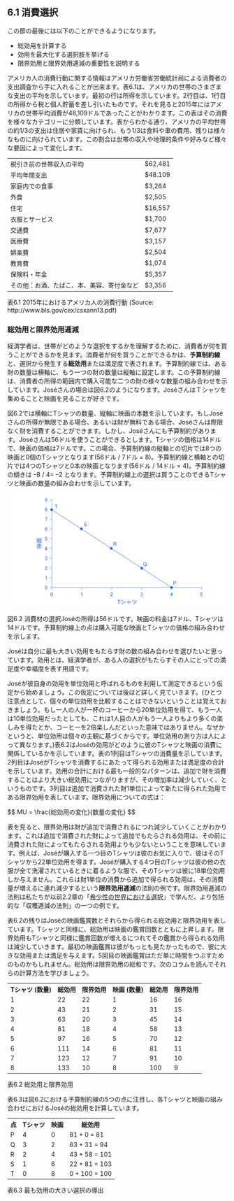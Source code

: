 <script src='https://cdnjs.cloudflare.com/ajax/libs/mathjax/2.7.5/MathJax.js?config=TeX-MML-AM_CHTML' async></script>

## 6.1 消費選択

この節の最後には以下のことができるようになります。

* 総効用を計算する
* 効用を最大化する選択肢を挙げる
* 限界効用と限界効用逓減の重要性を説明する

アメリカ人の消費行動に関する情報はアメリカ労働省労働統計局による消費者の支出調査から手に入れることが出来ます。表6.1は、アメリカの世帯のさまざまな支出の平均を示しています。最初の行は所得を示しています。2行目は、1行目の所得から税と個人貯蓄を差し引いたものです。それを見ると2015年にはアメリカの世帯平均消費が48,109ドルであったことがわかります。この表はその消費を様々なカテゴリーに分類しています。表からわかる通り、アメリカの平均世帯の約1/3の支出は住居や家賃に向けられ、もう1/3は食料や車の費用、残りは様々なものに向けられています。この割合は世帯の収入や地理的条件や好みなど様々な要因によって変化します。

<table>
  <tr>
    <td>税引き前の世帯収入の平均</th>
    <td>$62,481</th>
  </tr>
  <tr>
    <td>平均年間支出</td>
    <td>$48.109</td>
  </tr>
  <tr>
    <td>家庭内での食事</td>
    <td>$3,264</td>
  </tr>
  <tr>
    <td>外食</td>
    <td>$2,505</td>
  </tr>
  <tr>
    <td>住宅</td>
    <td>$16,557</td>
  </tr>
  <tr>
    <td>衣服とサービス</td>
    <td>$1,700</td>
  </tr>
  <tr>
    <td>交通費</td>
    <td>$7,677</td>
  </tr>
  <tr>
    <td>医療費</td>
    <td>$3,157</td>
  </tr>
  <tr>
    <td>娯楽費</td>
    <td>$2,504</td>
  </tr>
  <tr>
    <td>教育費</td>
    <td>$1,074</td>
  </tr>
  <tr>
    <td>保険料・年金</td>
    <td>$5,357</td>
  </tr>
  <tr>
    <td>その他：お酒、たばこ、本、美容、寄付金など</td>
    <td>$3,356</td>
  </tr>
</table>
<div class="table_text">
  <p>
    <span class="table_title">表6.1 2015年におけるアメリカ人の消費行動 (Source: http://www.bls.gov/cex/csxann13.pdf)</span>
  </p>
</div>

### 総効用と限界効用逓減
経済学者は、世帯がどのような選択をするかを理解するために、消費者が何を買うことができるかを見ます。消費者が何を買うことができるかは、**予算制約線**と、選択から発生する**総効用**または満足度で表されます。予算制約線では、ある財の数量は横軸に、もう一つの財の数量は縦軸に設定します。この予算制約線は、消費者の所得の範囲内で購入可能な二つの財の様々な数量の組み合わせを示しています。Joséさんの場合は図6.2のようになります。JoséさんはＴシャツを集めることと映画を見ることが好きです。

図6.2では横軸にTシャツの数量、縦軸に映画の本数を示しています。もしJoséさんの所得が無限である場合、あるいは財が無料である場合、Joséさんは際限なく財を消費することができます。しかし、Joséさんにも予算制約があります。Joséさんは56ドルを使うことができるとします。Tシャツの価格は14ドルで、映画の価格は7ドルです。この場合、予算制約線の縦軸との切片では8つの映画と0個のTシャツとなります(56ドル / 7ドル = 8)。予算制約線と横軸との切片では4つのTシャツと0本の映画となります(56ドル / 14ドル = 4)。予算制約線の傾きは –8 / 4= –2 となります。予算制約線上の選択は買うことのできるTシャツと映画の数量の組み合わせを示しています。

<img src="img/CNX_Econ_C06_001_ja.png" alt="消費材の選択">
<div class="figure_text">
  <p>
    <span class="figure_title">図6.2 消費材の選択</span>Joséの所得は56ドルです。映画の料金は7ドル、Tシャツは14ドルです。予算制約線上の点は購入可能な映画とTシャツの価格の組み合わせを示します。
  </p>
</div>

Joséは自分に最も大きい効用をもたらす財の数の組み合わせを選びたいと思っています。効用とは、経済学者が、ある人の選択がもたらすその人にとっての満足度や幸福度を表す用語です。

Joséが彼自身の効用を単位効用と呼ばれるものを利用して測定できるという仮定から始めましょう。この仮定については後ほど詳しく見ていきます。(ひとつ注意点として、個々の単位効用を比較することはできないということは覚えておきましょう。もし一人の人が一杯のコーヒーから20単位効用を得て、もう一人は10単位効用だったとしても、これは1人目の人がもう一人よりもより多くの楽しみを得たとか、コーヒーを2倍楽しんだといった意味ではありません。なぜかというと、単位効用は個々の主観に基づくからです。単位効用の測り方は人によって異なります。)表6.2はJoséの効用がどのように彼のTシャツと映画の消費に関係しているかを示しています。表の1列目はTシャツの消費量を示しています。2列目はJoséがTシャツを消費するにあたって得られる効用または満足度の合計を示しています。効用の合計における最も一般的なパターンは、追加で財を消費することはより大きい総効用につながりますが、その増加率は減少していく、というものです。3列目は追加で消費された財1単位によって新たに得られた効用である限界効用を表しています。限界効用についての式は：

<p>
  $$ MU = \frac{総効用の変化}{数量の変化} $$
</p>

表を見ると、限界効用は財が追加で消費されるにつれ減少していくことがわかります。これは追加で消費された財によって追加でもたらされる効用は、その前に消費された財によってもたらされる効用よりも少ないということを意味しています。例えば、Joséが購入する一つ目のTシャツは彼のお気に入りで、彼はそのTシャツから22単位効用を得ます。Joséが購入する4つ目のTシャツは彼の他の衣服が全て洗濯されているときに着るような服で、そのTシャツは彼に18単位効用しか与えません。これらは財1単位の消費から追加で得られる効用は、その消費量が増えるに連れ減少するという**限界効用逓減**の法則の例です。限界効用逓減の法則は私たちが以前2.2章の「[希少性の世界における選択](../chapter_2/2-2-The-Production-Possibilities-Frontier-and-Social-Choices)」で学んだ、より包括的な「収穫逓減の法則」の一つの例です。

表6.2の残りはJoséの映画鑑賞数とそれらから得られる総効用と限界効用を表しています。Tシャツと同様に、総効用は映画の鑑賞回数とともに上昇します。限界効用もTシャツと同様に鑑賞回数が増えるにつれてその鑑賞から得られる効用は減少していきます。最初の映画鑑賞は彼がもっとも見たかったもので、彼に大きな効用または満足を与えます。5回目の映画鑑賞はただ単に時間をつぶすためのものかもしれません。総効用は限界効用の総和です。次のコラムを読んでそれらの計算方法を学びましょう。

<table>
  <tr>
    <th>Tシャツ (数量)</th>
    <th>総効用</th>
    <th>限界効用</th>
    <th>映画 (数量)</th>
    <th>総効用</th>
    <th>限界効用</th>
  </tr>
  <tr>
    <td>1</td>
    <td>22</td>
    <td>22</td>
    <td>1</td>
    <td>16</td>
    <td>16</td>
  </tr>
  <tr>
    <td>2</td>
    <td>43</td>
    <td>21</td>
    <td>2</td>
    <td>31</td>
    <td>15</td>
  </tr>
  <tr>
    <td>3</td>
    <td>63</td>
    <td>20</td>
    <td>3</td>
    <td>45</td>
    <td>14</td>
  </tr>
  <tr>
    <td>4</td>
    <td>81</td>
    <td>18</td>
    <td>4</td>
    <td>58</td>
    <td>13</td>
  </tr>
  <tr>
    <td>5</td>
    <td>97</td>
    <td>16</td>
    <td>5</td>
    <td>70</td>
    <td>12</td>
  </tr>
  <tr>
    <td>6</td>
    <td>111</td>
    <td>14</td>
    <td>6</td>
    <td>81</td>
    <td>11</td>
  </tr>
  <tr>
    <td>7</td>
    <td>123</td>
    <td>12</td>
    <td>7</td>
    <td>91</td>
    <td>10</td>
  </tr>
  <tr>
    <td>8</td>
    <td>133</td>
    <td>10</td>
    <td>8</td>
    <td>100</td>
    <td>9</td>
  </tr>
</table>

<div class="table_text">
  <p>
    <span class="table_title">表6.2 総効用と限界効用</span>
  </p>
</div>

表6.3は図6.2における予算制約線の5つの点に注目し、各Tシャツと映画の組み合わせにおけるJoséの総効用を計算しています。

<table>
  <tr>
    <th>点</th>
    <th>Tシャツ</th>
    <th>映画</th>
    <th>総効用</th>
  </tr>
  <tr>
    <td>P</td>
    <td>4</td>
    <td>0</td>
    <td>81 + 0 = 81</td>
  </tr>
  <tr>
    <td>Q</td>
    <td>3</td>
    <td>2</td>
    <td>63 + 31 = 94</td>
  </tr>
  <tr>
    <td>R</td>
    <td>2</td>
    <td>4</td>
    <td>43 + 58 = 101</td>
  </tr>
  <tr>
    <td>S</td>
    <td>1</td>
    <td>6</td>
    <td>22 + 81 = 103</td>
  </tr>
  <tr>
    <td>T</td>
    <td>0</td>
    <td>8</td>
    <td>0 + 100 = 100</td>
  </tr>
</table>
<div class="table_text">
  <p>
    <span class="table_title">表6.3 最も効用の大きい選択の導出</span>
  </p>
</div>
